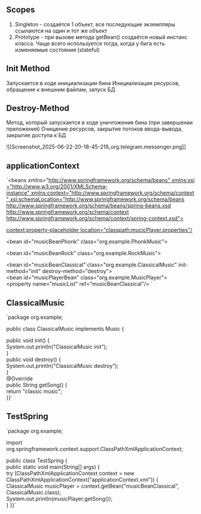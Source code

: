## Scopes

1. Singleton - создаётся 1 объект, все последующие экземпляры ссылаются на один и тот же объект
2. Prototype - при вызове метода getBean() создаётся новый инстанс класса. Чаще всего используется тогда, когда у бига есть изменяемые состояния (stateful)
## Init Method

Запускается в ходе инициализации бина 
Инициализация ресурсов, обращение к внешним файлам, запуск БД

## Destroy-Method

Метод, который запускается в ходе уничтожения бина (при завершении приложения)
Очищение ресурсов, закрытие потоков ввода-вывода, закрытие доступа к БД

![[Screenshot_2025-06-22-20-18-45-219_org.telegram.messenger.png]]

## applicationContext
`<beans xmlns="http://www.springframework.org/schema/beans" xmlns:xsi="http://www.w3.org/2001/XMLSchema-instance" xmlns:context="http://www.springframework.org/schema/context" xsi:schemaLocation="http://www.springframework.org/schema/beans http://www.springframework.org/schema/beans/spring-beans.xsd http://www.springframework.org/schema/context http://www.springframework.org/schema/context/spring-context.xsd">

<context:property-placeholder location="classpath:mucicPlayer.properties"/>



<bean id="musicBeanPhonk" class="org.example.PhonkMusic"> </bean>

<bean id="musicBeanRock" class="org.example.RockMusic"> </bean>

<bean id="musicBeanClassical" class="org.example.ClassicalMusic" init-method="init" destroy-method="destroy"> </bean>
<bean id="musicPlayerBean" class="org.example.MusicPlayer">
<property name="musicList" ref="musicBeanClassical"/>
</bean>
</beans>`

## ClassicalMusic
`package org.example;  
  
public class ClassicalMusic implements Music {  
  
  public void init() {  
    System.out.println("ClassicalMusic init");  
  }  
  public void destroy() {  
    System.out.println("ClassicalMusic destroy");  
  }  
  @Override  
  public String getSong() {  
    return "classic music";  
  }}`


## TestSpring

`package org.example;  
  
import org.springframework.context.support.ClassPathXmlApplicationContext;  
  
public class TestSpring {  
    public static void main(String[] args) {  
        try (ClassPathXmlApplicationContext context = new ClassPathXmlApplicationContext("applicationContext.xml")) {  
            ClassicalMusic musicPlayer = context.getBean("musicBeanClassical",  ClassicalMusic.class);  
            System.out.println(musicPlayer.getSong());  
        }    }}`

